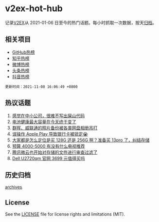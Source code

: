 # v2ex-hot-hub

 记录[V2EX](https://www.v2ex.com/)从 2021-01-06 日至今的热门话题。每小时抓取一次数据，按天[归档](archives)。
 
 ## 相关项目

- [GitHub热榜](https://github.com/snaildev/github-hot-hub)
- [知乎热榜](https://github.com/snaildev/zhihu-hot-hub)
- [微博热榜](https://github.com/snaildev/weibo-hot-hub)
- [头条热榜](https://github.com/snaildev/toutiao-hot-hub)
- [抖音热榜](https://github.com/snaildev/douyin-hot-hub)


 `更新时间：2021-11-08 16:06:49 +0800`

## 热议话题

1. [感觉在中小公司，很难不写出屎山代码](https://www.v2ex.com/t/813782)
1. [电池健康最大容量在今天终于变了](https://www.v2ex.com/t/813741)
1. [群晖、威联通的照片备份被各类网盘相册吊打](https://www.v2ex.com/t/813713)
1. [误操作 Apple Play 导致银行卡被锁定😭](https://www.v2ex.com/t/813701)
1. [大家都是怎么定位是买 128G 还是 256G 啊？准备买 13pro 了，纠结存储](https://www.v2ex.com/t/813704)
1. [预算 4000-5000 有没有什么电视推荐](https://www.v2ex.com/t/813761)
1. [腾讯微云也开始对存储的文件进行审查过滤了](https://www.v2ex.com/t/813675)
1. [Dell U2720qm 官网 3699 元值得买吗](https://www.v2ex.com/t/813742)

## 历史归档

[archives](archives)

## License

See the [LICENSE](LICENSE) file for license rights and limitations (MIT).
